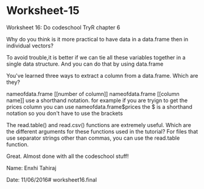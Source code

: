 # Worksheet-15
Worksheet 16: Do codeschool TryR chapter 6

Why do you think is it more practical to have data in a data.frame then in individual vectors?

To avoid trouble,it is better if we can tie all these variables together in a single data structure. And you can do that by using data.frame

You've learned three ways to extract a column from a data.frame. Which are they?

nameofdata.frame [[number of column]] 
nameofdata.frame [[column name]] 
use a shorthand notation. for example if you are tryign to get the prices column you can use nameofdata.frame$prices the $ is a shorthand notation so you don't have to use the brackets

The read.table() and read.csv() functions are extremely useful. Which are the different arguments for these functions used in the tutorial?
For files that use separator strings other than commas, you can use the read.table function.

Great. Almost done with all the codeschool stuff!

Name: Enxhi Tahiraj 	

Date: 11/06/2016# worksheet16.final
